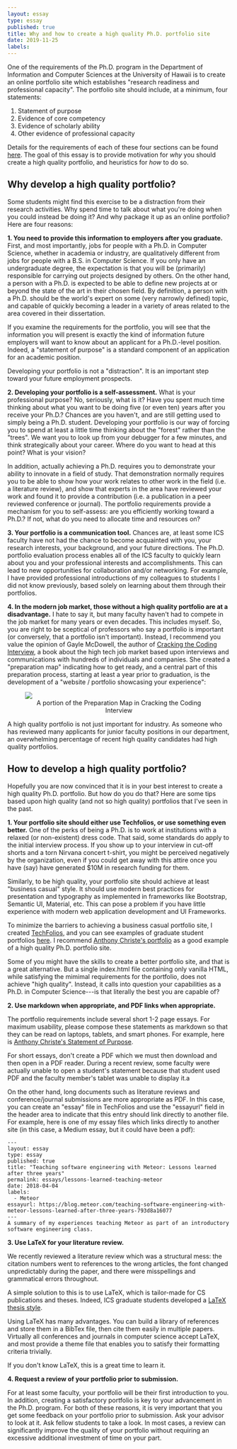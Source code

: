 ```yaml
---
layout: essay
type: essay
published: true
title: Why and how to create a high quality Ph.D. portfolio site
date: 2019-11-25
labels:
---
```


One of the requirements of the Ph.D. program in the Department of Information and Computer Sciences at the University of Hawaii is to create an online portfolio site which establishes "research readiness and professional capacity". The portfolio site should include, at a minimum, four statements:

  1. Statement of purpose
  2. Evidence of core competency
  3. Evidence of scholarly ability
  4. Other evidence of professional capacity

Details for the requirements of each of these four sections can be found [here](http://www.ics.hawaii.edu/welcome/academics/graduate-degree-programs/ph-d-in-ics/#phd-portfolio).   The goal of this essay is to provide motivation for *why* you should create a high quality portfolio, and heuristics for *how* to do so.

## Why develop a high quality portfolio?

Some students might find this exercise to be a distraction from their research activities. Why spend time to talk about what you're doing when you could instead be doing it? And why package it up as an online portfolio? Here are four reasons:

**1. You need to provide this information to employers after you graduate.**  First, and most importantly, jobs for people with a Ph.D. in Computer Science, whether in academia or industry, are qualitatively different from jobs for people with a B.S. in Computer Science. If you only have an undergraduate degree, the expectation is that you will be (primarily) responsible for carrying out projects designed by others. On the other hand, a person with a Ph.D. is expected to be able to define new projects at or beyond the state of the art in their chosen field. By definition, a person with a Ph.D. should be the world's expert on some (very narrowly defined) topic, and capable of quickly becoming a leader in a variety of areas related to the area covered in their dissertation.

If you examine the requirements for the portfolio, you will see that the information you will present is exactly the kind of information future employers will want to know about an applicant for a Ph.D.-level position. Indeed, a "statement of purpose" is a standard component of an application for an academic position.

Developing your portfolio is not a "distraction". It is an important step toward your future employment prospects.

**2. Developing your portfolio is a self-assessment.**  What is your professional purpose?  No, seriously, what is it? Have you spent much time thinking about what you want to be doing five (or even ten) years after you receive your Ph.D.? Chances are you haven't, and are still getting used to simply being a Ph.D. student.  Developing your portfolio is our way of forcing you to spend at least a little time thinking about the "forest" rather than the "trees".  We want you to look up from your debugger for a few minutes, and think strategically about your career.  Where do you want to head at this point? What is your vision?

In addition, actually achieving a Ph.D. requires you to demonstrate your ability to innovate in a field of study.  That demonstration normally requires you to be able to show how your work relates to other work in the field (i.e. a literature review), and show that experts in the area have reviewed your work and found it to provide a contribution (i.e. a publication in a peer reviewed conference or journal).  The portfolio requirements provide a mechanism for you to self-assess: are you efficiently working toward a Ph.D.? If not, what do you need to allocate time and resources on?

**3. Your portfolio is a communication tool.**  Chances are, at least some ICS faculty have not had the chance to become acquainted with you, your research interests, your background, and your future directions.  The Ph.D. portfolio evaluation process enables all of the ICS faculty to quickly learn about you and your professional interests and accomplishments.  This can lead to new opportunities for collaboration and/or networking. For example, I have provided professional introductions of my colleagues to students I did not know previously, based solely on learning about them through their portfolios.

**4. In the modern job market, those without a high quality portfolio are at a disadvantage.** I hate to say it, but many faculty haven't had to compete in the job market for many years or even decades.  This includes myself.  So, you are right to be sceptical of professors who say a portfolio is important (or conversely, that a portfolio isn't important). Instead, I recommend you value the opinion of Gayle McDowell, the author of [Cracking the Coding Interview](http://www.crackingthecodinginterview.com/), a book about the high tech job market based upon interviews and communications with hundreds of individuals and companies.  She created a "preparation map" indicating how to get ready, and a central part of this preparation process, starting at least a year prior to graduation, is the development of a "website / portfolio showcasing your experience":

<figure>
<img class="ui fluid image" src="{{ site.baseurl }}/images/preparation-map.png">
<figcaption style="text-align: center">A portion of the Preparation Map in Cracking the Coding Interview</figcaption>
</figure>

A high quality portfolio is not just important for industry. As someone who has reviewed many applicants for junior faculty positions in our department, an overwhelming percentage of recent high quality candidates had high quality portfolios.

## How to develop a high quality portfolio?

Hopefully you are now convinced that it is in your best interest to create a high quality Ph.D. portfolio.  But how do you do that? Here are some tips based upon high quality (and not so high quality) portfolios that I've seen in the past.

**1. Your portfolio site should either use Techfolios, or use something even better.**  One of the perks of being a Ph.D. is to work at institutions with a relaxed (or non-existent) dress code.  That said, some standards do apply to the initial interview process.  If you show up to your interview in cut-off shorts and a torn Nirvana concert t-shirt, you might be perceived negatively by the organization, even if you could get away with this attire once you have (say) have generated $10M in research funding for them.

Similarly, to be high quality, your portfolio site should achieve at least "business casual" style. It should use modern best practices for presentation and typography as implemented in frameworks like Bootstrap, Semantic UI, Material, etc.  This can pose a problem if you have little experience with modern web application development and UI Frameworks.

To minimize the barriers to achieving a business casual portfolio site, I created [TechFolios](http://techfolios.github.io/), and you can see examples of graduate student portfolios [here](https://ics-portfolios.github.io/graduatestudents/). I recommend [Anthony Christe's portfolio](https://anthonyjchriste.github.io/) as a good example of a high quality Ph.D. portfolio site.

Some of you might have the skills to create a better portfolio site, and that is a great alternative. But a single index.html file containing only vanilla HTML, while satisfying the mimimal requirements for the portfolio, does not achieve "high quality".  Instead, it calls into question your capabilities as a Ph.D. in Computer Science---is that literally the best you are capable of?

**2. Use markdown when appropriate, and PDF links when appropriate.**

The portfolio requirements include several short 1-2 page essays.  For maximum usability, please compose these statements as markdown so that they can be read on laptops, tablets, and smart phones.  For example, here is [Anthony Christe's Statement of Purpose](https://anthonyjchriste.github.io/essays/statement-of-purpose.html).

For short essays, don't create a PDF which we must then download and then open in a PDF reader.  During a recent review, some faculty were actually unable to open a student's statement because that student used PDF and the faculty member's tablet was unable to display it.a

On the other hand, long documents such as literature reviews and conference/journal submissions are more appropriate as PDF. In this case, you can create an "essay" file in TechFolios and use the "essayurl" field in the header area to indicate that this entry should link directly to another file. For example, here is one of my essay files which links directly to another site (in this case, a Medium essay, but it could have been a pdf):

```
---
layout: essay
type: essay
published: true
title: "Teaching software engineering with Meteor: Lessons learned after three years"
permalink: essays/lessons-learned-teaching-meteor
date: 2018-04-04
labels:
  - Meteor
essayurl: https://blog.meteor.com/teaching-software-engineering-with-meteor-lessons-learned-after-three-years-793d8a16077
---
A summary of my experiences teaching Meteor as part of an introductory software engineering class.
```

**3. Use LaTeX for your literature review.**

We recently reviewed a literature review which was a structural mess: the citation numbers went to references to the wrong articles, the font changed unpredictably during the paper, and there were misspellings and grammatical errors throughout.

A simple solution to this is to use LaTeX, which is tailor-made for CS publications and theses. Indeed, ICS graduate students developed a [LaTeX thesis style](https://github.com/rbrewer/latex-uhm-thesis).

Using LaTeX has many advantages. You can build a library of references and store them in a BibTex file, then cite them easily in multiple papers.  Virtually all conferences and journals in computer science accept LaTeX, and most provide a theme file that enables you to satisfy their formatting criteria trivially.

If you don't know LaTeX, this is a great time to learn it.

**4. Request a review of your portfolio prior to submission.**

For at least some faculty, your portfolio will be their first introduction to you.  In addition, creating a satisfactory portfolio is key to your advancement in the Ph.D. program.  For both of these reasons, it is very important that you get some feedback on your portfolio prior to submission.  Ask your advisor to look at it.  Ask fellow students to take a look.  In most cases, a review can significantly improve the quality of your portfolio without requiring an excessive additional investment of time on your part.










